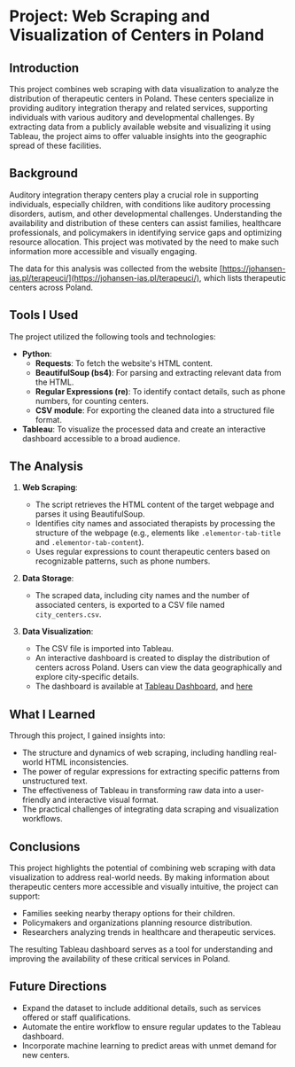 # Project: Web Scraping and Visualization of Centers in Poland

## Introduction
This project combines web scraping with data visualization to analyze the distribution of therapeutic centers in Poland. These centers specialize in providing auditory integration therapy and related services, supporting individuals with various auditory and developmental challenges. By extracting data from a publicly available website and visualizing it using Tableau, the project aims to offer valuable insights into the geographic spread of these facilities.

## Background
Auditory integration therapy centers play a crucial role in supporting individuals, especially children, with conditions like auditory processing disorders, autism, and other developmental challenges. Understanding the availability and distribution of these centers can assist families, healthcare professionals, and policymakers in identifying service gaps and optimizing resource allocation. This project was motivated by the need to make such information more accessible and visually engaging.

The data for this analysis was collected from the website [https://johansen-ias.pl/terapeuci/](https://johansen-ias.pl/terapeuci/), which lists therapeutic centers across Poland.

## Tools I Used
The project utilized the following tools and technologies:
- **Python**:
  - **Requests**: To fetch the website's HTML content.
  - **BeautifulSoup (bs4)**: For parsing and extracting relevant data from the HTML.
  - **Regular Expressions (re)**: To identify contact details, such as phone numbers, for counting centers.
  - **CSV module**: For exporting the cleaned data into a structured file format.
- **Tableau**: To visualize the processed data and create an interactive dashboard accessible to a broad audience.

## The Analysis
1. **Web Scraping**:
   - The script retrieves the HTML content of the target webpage and parses it using BeautifulSoup.
   - Identifies city names and associated therapists by processing the structure of the webpage (e.g., elements like `.elementor-tab-title` and `.elementor-tab-content`).
   - Uses regular expressions to count therapeutic centers based on recognizable patterns, such as phone numbers.

2. **Data Storage**:
   - The scraped data, including city names and the number of associated centers, is exported to a CSV file named `city_centers.csv`.

3. **Data Visualization**:
   - The CSV file is imported into Tableau.
   - An interactive dashboard is created to display the distribution of centers across Poland. Users can view the data geographically and explore city-specific details.
   - The dashboard is available at [Tableau Dashboard](https://public.tableau.com/app/profile/filip.cieciuch/viz/OrodkiwPolsce/Dashboard1), and [here](/Dashboard.png)

## What I Learned
Through this project, I gained insights into:
- The structure and dynamics of web scraping, including handling real-world HTML inconsistencies.
- The power of regular expressions for extracting specific patterns from unstructured text.
- The effectiveness of Tableau in transforming raw data into a user-friendly and interactive visual format.
- The practical challenges of integrating data scraping and visualization workflows.

## Conclusions
This project highlights the potential of combining web scraping with data visualization to address real-world needs. By making information about therapeutic centers more accessible and visually intuitive, the project can support:
- Families seeking nearby therapy options for their children.
- Policymakers and organizations planning resource distribution.
- Researchers analyzing trends in healthcare and therapeutic services.

The resulting Tableau dashboard serves as a tool for understanding and improving the availability of these critical services in Poland.

## Future Directions
- Expand the dataset to include additional details, such as services offered or staff qualifications.
- Automate the entire workflow to ensure regular updates to the Tableau dashboard.
- Incorporate machine learning to predict areas with unmet demand for new centers.
